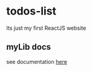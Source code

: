 # todos-list
Its just my first ReactJS website

## myLib docs
see documentation [here](https://todos-list-23.netlify.app/)
